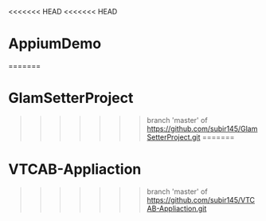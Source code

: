 <<<<<<< HEAD
<<<<<<< HEAD
# AppiumDemo
=======
# GlamSetterProject
>>>>>>> branch 'master' of https://github.com/subir145/GlamSetterProject.git
=======
# VTCAB-Appliaction
>>>>>>> branch 'master' of https://github.com/subir145/VTCAB-Appliaction.git

